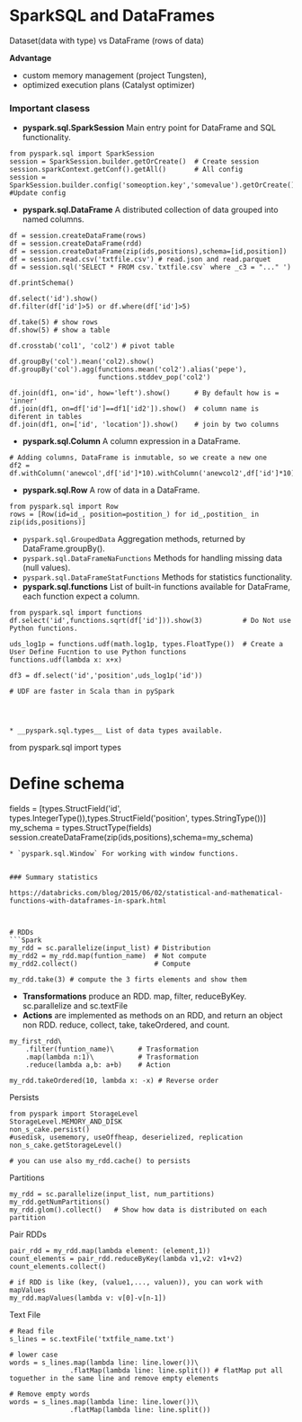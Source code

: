 # SparkSQL and DataFrames

Dataset(data with type) vs DataFrame (rows of data)

__Advantage__
* custom memory management (project Tungsten),
* optimized execution plans (Catalyst optimizer)

### Important clasess

* __pyspark.sql.SparkSession__ Main entry point for DataFrame and SQL functionality.
```
from pyspark.sql import SparkSession
session = SparkSession.builder.getOrCreate()  # Create session
session.sparkContext.getConf().getAll()       # All config
session = SparkSession.builder.config('someoption.key','somevalue').getOrCreate() #Update config
```

* __pyspark.sql.DataFrame__ A distributed collection of data grouped into named columns.
```
df = session.createDataFrame(rows)
df = session.createDataFrame(rdd)
df = session.createDataFrame(zip(ids,positions),schema=[id,position])
df = session.read.csv('txtfile.csv') # read.json and read.parquet
df = session.sql('SELECT * FROM csv.`txtfile.csv` where _c3 = "..." ')

df.printSchema()

df.select('id').show()
df.filter(df['id']>5) or df.where(df['id']>5) 

df.take(5) # show rows
df.show(5) # show a table

df.crosstab('col1', 'col2') # pivot table

df.groupBy('col').mean('col2).show() 
df.groupBy('col').agg(functions.mean('col2').alias('pepe'),
                      functions.stddev_pop('col2')
                      
df.join(df1, on='id', how='left').show()      # By default how is = 'inner'
df.join(df1, on=df['id']==df1['id2']).show()  # column name is diferent in tables
df.join(df1, on=['id', 'location']).show()    # join by two columns
```

* __pyspark.sql.Column__ A column expression in a DataFrame.
```
# Adding columns, DataFrame is inmutable, so we create a new one
df2 = df.withColumn('anewcol',df['id']*10).withColumn('anewcol2',df['id']*10)
```
* __pyspark.sql.Row__ A row of data in a DataFrame.
```
from pyspark.sql import Row
rows = [Row(id=id_, position=postition_) for id_,postition_ in zip(ids,positions)]

```

* `pyspark.sql.GroupedData` Aggregation methods, returned by DataFrame.groupBy().
* `pyspark.sql.DataFrameNaFunctions` Methods for handling missing data (null values).
* `pyspark.sql.DataFrameStatFunctions` Methods for statistics functionality.
* __pyspark.sql.functions__ List of built-in functions available for DataFrame, each function expect a column.
```
from pyspark.sql import functions
df.select('id',functions.sqrt(df['id'])).show(3)          # Do Not use Python functions.

uds_log1p = functions.udf(math.log1p, types.FloatType())  # Create a User Define Fucntion to use Python functions
functions.udf(lambda x: x+x)

df3 = df.select('id','position',uds_log1p('id'))

# UDF are faster in Scala than in pySpark




* __pyspark.sql.types__ List of data types available.
```
from pyspark.sql import types
# Define schema
fields = [types.StructField('id', types.IntegerType()),types.StructField('position', types.StringType())]
my_schema = types.StructType(fields)
session.createDataFrame(zip(ids,positions),schema=my_schema)
```
* `pyspark.sql.Window` For working with window functions.


### Summary statistics

https://databricks.com/blog/2015/06/02/statistical-and-mathematical-functions-with-dataframes-in-spark.html



# RDDs
```Spark
my_rdd = sc.parallelize(input_list) # Distribution
my_rdd2 = my_rdd.map(funtion_name)  # Not compute
my_rdd2.collect()                   # Compute

my_rdd.take(3) # compute the 3 firts elements and show them
```

* __Transformations__ produce an RDD. map, filter, reduceByKey. sc.parallelize and sc.textFile
* __Actions__ are implemented as methods on an RDD, and return an object non RDD. reduce, collect, take, takeOrdered, and count.
```spark
my_first_rdd\
    .filter(funtion_name)\      # Trasformation
    .map(lambda n:1)\           # Trasformation
    .reduce(lambda a,b: a+b)    # Action
    
my_rdd.takeOrdered(10, lambda x: -x) # Reverse order
```
Persists
```spark
from pyspark import StorageLevel
StorageLevel.MEMORY_AND_DISK
non_s_cake.persist()
#usedisk, usememory, useOffheap, deserielized, replication 
non_s_cake.getStorageLevel()

# you can use also my_rdd.cache() to persists 
```
Partitions
```
my_rdd = sc.parallelize(input_list, num_partitions) 
my_rdd.getNumPartitions()
my_rdd.glom().collect()   # Show how data is distributed on each partition
```
Pair RDDs
```
pair_rdd = my_rdd.map(lambda element: (element,1))
count_elements = pair_rdd.reduceByKey(lambda v1,v2: v1+v2)
count_elements.collect()

# if RDD is like (key, (value1,..., valuen)), you can work with mapValues
my_rdd.mapValues(lambda v: v[0]-v[n-1])
```
Text File
```
# Read file
s_lines = sc.textFile('txtfile_name.txt')

# lower case
words = s_lines.map(lambda line: line.lower())\
               .flatMap(lambda line: line.split()) # flatMap put all toguether in the same line and remove empty elements

# Remove empty words
words = s_lines.map(lambda line: line.lower())\
               .flatMap(lambda line: line.split())
               
               
```

